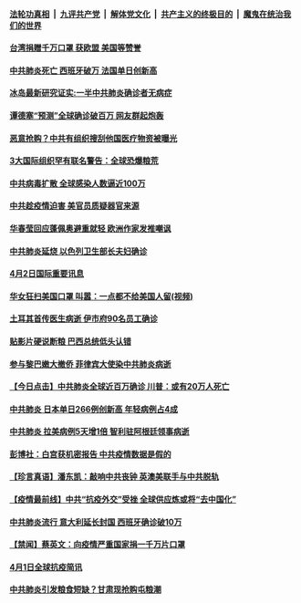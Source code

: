 ####  [法轮功真相](../../../../basic/blob/master/README.md?t=04030730) &nbsp;|&nbsp; [九评共产党](../../../../9ping.md/blob/master/README.md?t=04030730) &nbsp;|&nbsp; [解体党文化](../../../../jtdwh.md/blob/master/README.md?t=04030730)  &nbsp;|&nbsp; [共产主义的终极目的](../../../../gczydzjmd.md/blob/master/README.md?t=04030730) &nbsp;|&nbsp; [魔鬼在统治我们的世界](../../../../mgztzwmdsj.md/blob/master/README.md?t=04030730) 


#### [台湾捐赠千万口罩 获欧盟 美国等赞誉](../pages/prog202/a102814609.md?t=04030730) 

#### [中共肺炎死亡 西班牙破万 法国单日创新高](../pages/prog202/a102814601.md?t=04030730) 


#### [冰岛最新研究证实:一半中共肺炎确诊者无病症](../pages/prog202/a102814525.md?t=04030730) 

#### [谭德塞“预测”全球确诊破百万 网友群起炮轰](../pages/prog202/a102814500.md?t=04030730) 

#### [恶意抢购？中共有组织搜刮他国医疗物资被曝光](../pages/prog202/a102814482.md?t=04030730) 


#### [3大国际组织罕有联名警告：全球恐爆粮荒](../pages/prog202/a102814366.md?t=04030730) 

#### [中共病毒扩散 全球感染人数逼近100万](../pages/prog202/a102814405.md?t=04030730) 

#### [中共趁疫情迫害 美官员质疑器官来源](../pages/prog202/a102814364.md?t=04030730) 


#### [华春莹回应蓬佩奥避重就轻 欧洲作家发推嘲讽](../pages/prog202/a102814209.md?t=04030730) 

#### [中共肺炎延烧 以色列卫生部长夫妇确诊](../pages/prog202/a102814142.md?t=04030730) 

#### [4月2日国际重要讯息](../pages/prog202/a102814155.md?t=04030730) 

#### [华女狂扫美国口罩 叫嚣：一点都不给美国人留(视频)](../pages/prog202/a102814141.md?t=04030730) 

#### [土耳其首传医生病逝 伊市府90名员工确诊](../pages/prog202/a102814072.md?t=04030730) 

#### [贴影片硬说断粮 巴西总统低头认错](../pages/prog202/a102814056.md?t=04030730) 

#### [参与黎巴嫩大撤侨 菲律宾大使染中共肺炎病逝](../pages/prog202/a102814031.md?t=04030730) 

#### [【今日点击】中共肺炎全球近百万确诊 川普：或有20万人死亡](../pages/prog202/a102813606.md?t=04030730) 

#### [中共肺炎 日本单日266例创新高 年轻病例占4成](../pages/prog202/a102813963.md?t=04030730) 

#### [中共肺炎 拉美病例5天增1倍 智利驻阿根廷领事病逝](../pages/prog202/a102813934.md?t=04030730) 

#### [彭博社：白宫获机密报告 中共疫情数据是假的](../pages/prog202/a102813888.md?t=04030730) 

#### [【珍言真语】潘东凯：敲响中共丧钟 英澳美联手与中共脱轨](../pages/prog202/a102813865.md?t=04030730) 

#### [【疫情最前线】中共“抗疫外交”受挫 全球供应炼或将“去中国化”](../pages/prog202/a102813841.md?t=04030730) 


#### [中共肺炎流行 意大利延长封国 西班牙确诊破10万](../pages/prog202/a102813778.md?t=04030730) 

#### [【禁闻】蔡英文：向疫情严重国家捐一千万片口罩](../pages/prog202/a102813746.md?t=04030730) 

#### [4月1日全球抗疫简讯](../pages/prog202/a102813727.md?t=04030730) 

#### [中共肺炎引发粮食短缺？甘肃现抢购屯粮潮](../pages/prog202/a102813655.md?t=04030730) 

